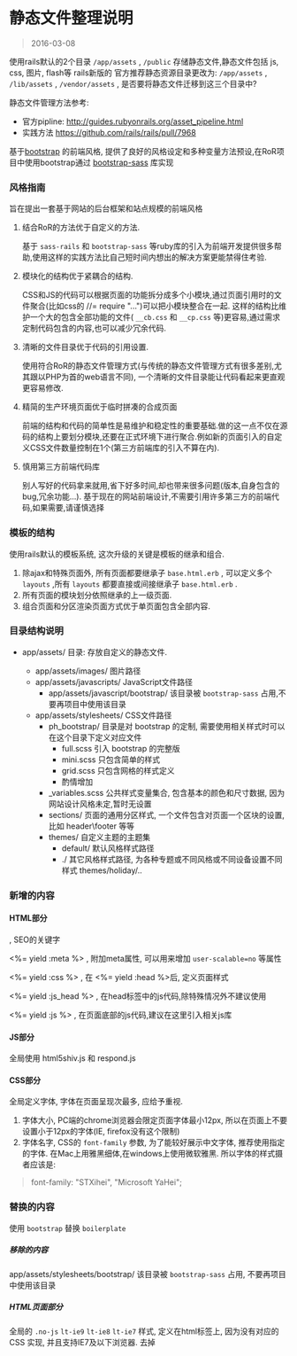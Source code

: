# 静态文件整理说明
> 2016-03-08

使用rails默认的2个目录 ``/app/assets`` , ``/public`` 存储静态文件,静态文件包括 js, css, 图片, flash等
rails新版的 官方推荐静态资源目录更改为: ``/app/assets`` , ``/lib/assets`` , ``/vendor/assets`` , 是否要将静态文件迁移到这三个目录中?

静态文件管理方法参考:
* 官方pipline: http://guides.rubyonrails.org/asset_pipeline.html
* 实践方法 https://github.com/rails/rails/pull/7968

基于[bootstrap](http://getbootstrap.com/) 的前端风格, 提供了良好的风格设定和多种变量方法预设,在RoR项目中使用bootstrap通过 [bootstrap-sass](https://github.com/twbs/bootstrap-sass) 库实现

### 风格指南

旨在提出一套基于网站的后台框架和站点规模的前端风格

1. 结合RoR的方法优于自定义的方法.

    基于 ``sass-rails`` 和 ``bootstrap-sass`` 等ruby库的引入为前端开发提供很多帮助,使用这样的实践方法比自己短时间内想出的解决方案更能禁得住考验.

2. 模块化的结构优于紧耦合的结构.

    CSS和JS的代码可以根据页面的功能拆分成多个小模块,通过页面引用时的文件聚合(比如css的 //= require "...")可以把小模块整合在一起. 这样的结构比维护一个大的包含全部功能的文件( `__cb.css` 和 `__cp.css` 等)更容易,通过需求定制代码包含的内容,也可以减少冗余代码.

3. 清晰的文件目录优于代码的引用设置.

    使用符合RoR的静态文件管理方式(与传统的静态文件管理方式有很多差别,尤其跟以PHP为首的web语言不同), 一个清晰的文件目录能让代码看起来更直观更容易修改.

4. 精简的生产环境页面优于临时拼凑的合成页面

    前端的结构和代码的简单性是易维护和稳定性的重要基础.做的这一点不仅在源码的结构上要划分模块,还要在正式环境下进行聚合.例如新的页面引入的自定义CSS文件数量控制在1个(第三方前端库的引入不算在内).

5. 慎用第三方前端代码库

    别人写好的代码拿来就用,省下好多时间,却也带来很多问题(版本,自身包含的bug,冗余功能...). 基于现在的网站前端设计,不需要引用许多第三方的前端代码,如果需要,请谨慎选择


### 模板的结构

使用rails默认的模板系统, 这次升级的关键是模板的继承和组合.

1. 除ajax和特殊页面外, 所有页面都要继承子 ``base.html.erb`` , 可以定义多个 ``layouts`` ,所有 ``layouts`` 都要直接或间接继承子 ``base.html.erb`` .
2. 所有页面的模块划分依照继承的上一级页面.
3. 组合页面和分区渲染页面方式优于单页面包含全部内容.

### 目录结构说明

* app/assets/ 目录: 存放自定义的静态文件.

    * app/assets/images/ 图片路径
    * app/assets/javascripts/ JavaScript文件路径
        * app/assets/javascript/bootstrap/ 该目录被 ``bootstrap-sass`` 占用,不要再项目中使用该目录
    * app/assets/stylesheets/ CSS文件路径
        * ph_bootstrap/ 目录是对 bootstrap 的定制, 需要使用相关样式时可以在这个目录下定义对应文件
            * full.scss 引入 bootstrap 的完整版
            * mini.scss 只包含简单的样式
            * grid.scss 只包含网格的样式定义
            * 酌情增加
        * _variables.scss 公共样式变量集合, 包含基本的颜色和尺寸数据, 因为网站设计风格未定,暂时无设置
        * sections/ 页面的通用分区样式, 一个文件包含对页面一个区块的设置,比如 header\footer 等等
        * themes/ 自定义主题的主题集
            * default/ 默认风格样式路径
            * ./ 其它风格样式路径, 为各种专题或不同风格或不同设备设置不同样式 themes/holiday/..


### 新增的内容

#### HTML部分

<meta name="keywords" content="<%= yield :keywords %>"> , SEO的关键字

<%= yield :meta %> , 附加meta属性, 可以用来增加 `user-scalable=no` 等属性

<%= yield :css %> , 在 <%= yield :head %>后, 定义页面样式

<%= yield :js_head %> , 在head标签中的js代码,除特殊情况外不建议使用

<%= yield :js %> , 在页面底部的js代码,建议在这里引入相关js库

#### JS部分

全局使用 html5shiv.js 和 respond.js

#### CSS部分

全局定义字体, 字体在页面呈现次最多, 应给予重视.

1. 字体大小, PC端的chrome浏览器会限定页面字体最小12px, 所以在页面上不要设置小于12px的字体(IE, firefox没有这个限制)
2. 字体名字, CSS的 ``font-family`` 参数, 为了能较好展示中文字体, 推荐使用指定的字体. 在Mac上用雅黑细体,在windows上使用微软雅黑. 所以字体的样式摄者应该是:

> font-family: "STXihei", "Microsoft YaHei";

### 替换的内容
使用 ``bootstrap`` 替换 ``boilerplate``

##### 移除的内容

app/assets/stylesheets/bootstrap/ 该目录被 ``bootstrap-sass`` 占用, 不要再项目中使用该目录

##### HTML页面部分

全局的 `.no-js` `lt-ie9` `lt-ie8` `lt-ie7` 样式, 定义在html标签上, 因为没有对应的 CSS 实现, 并且支持IE7及以下浏览器. 去掉